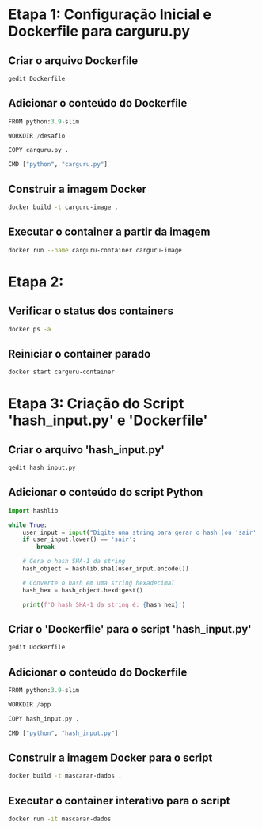 # Etapa 1: Configuração Inicial e Dockerfile para carguru.py

## Criar o arquivo Dockerfile
```bash
gedit Dockerfile
```
## Adicionar o conteúdo do Dockerfile
```python
FROM python:3.9-slim

WORKDIR /desafio

COPY carguru.py .

CMD ["python", "carguru.py"]
```

## Construir a imagem Docker
```bash
docker build -t carguru-image .
```

## Executar o container a partir da imagem
```bash
docker run --name carguru-container carguru-image
```

# Etapa 2: 

## Verificar o status dos containers
```bash
docker ps -a
```

## Reiniciar o container parado
```bash
docker start carguru-container
```

# Etapa 3: Criação do Script 'hash_input.py' e 'Dockerfile'

## Criar o arquivo 'hash_input.py'
```bash
gedit hash_input.py
```

## Adicionar o conteúdo do script Python
```python
import hashlib

while True:
    user_input = input("Digite uma string para gerar o hash (ou 'sair' para encerrar): ")
    if user_input.lower() == 'sair':
        break

    # Gera o hash SHA-1 da string
    hash_object = hashlib.sha1(user_input.encode())

    # Converte o hash em uma string hexadecimal
    hash_hex = hash_object.hexdigest()

    print(f'O hash SHA-1 da string é: {hash_hex}')
```

## Criar o 'Dockerfile' para o script 'hash_input.py'
```bash
gedit Dockerfile
```

## Adicionar o conteúdo do Dockerfile
```python
FROM python:3.9-slim

WORKDIR /app

COPY hash_input.py .

CMD ["python", "hash_input.py"]
```

## Construir a imagem Docker para o script
```bash
docker build -t mascarar-dados .
```

## Executar o container interativo para o script
```bash
docker run -it mascarar-dados
```

